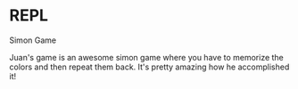# REPL
Simon Game

Juan's game is an awesome simon game where you have to memorize the colors and then repeat them back. 
It's pretty amazing how he accomplished it! 

